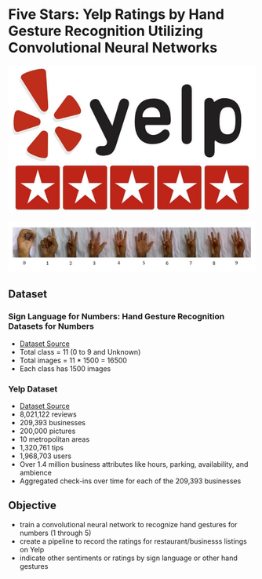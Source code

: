 # Five Stars: Yelp Ratings by Hand Gesture Recognition Utilizing Convolutional Neural Networks

![yelp](img/yelp.jpeg)

![hand gesture](img/hand_numbers.jpeg)

## Dataset

### Sign Language for Numbers: Hand Gesture Recognition Datasets for Numbers

- [Dataset Source](https://www.kaggle.com/muhammadkhalid/sign-language-for-numbers/version/1)
- Total class = 11 (0 to 9 and Unknown)
- Total images = 11 \* 1500 = 16500
- Each class has 1500 images

### Yelp Dataset

- [Dataset Source](https://www.yelp.com/dataset)
- 8,021,122 reviews
- 209,393 businesses
- 200,000 pictures
- 10 metropolitan areas
- 1,320,761 tips
- 1,968,703 users
- Over 1.4 million business attributes like hours, parking, availability, and ambience
- Aggregated check-ins over time for each of the 209,393 businesses

## Objective

- train a convolutional neural network to recognize hand gestures for numbers (1 through 5)
- create a pipeline to record the ratings for restaurant/businesss listings on Yelp
- indicate other sentiments or ratings by sign language or other hand gestures
